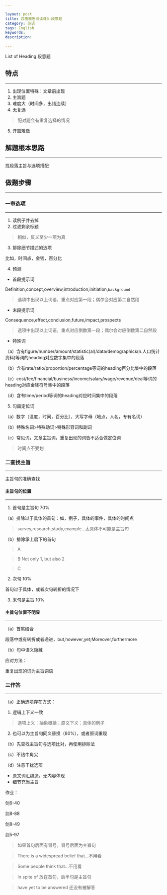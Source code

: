 ```yaml
---

layout: post
title: 西施雅思阅读课3-段意题
category: 英语
tags: English
keywords: 
description: 

---
```


List of Heading 段意题

## 特点

----------


1. 出现位置特殊：文章前出现
2. 主旨题
3. 难度大（时间多，出错连续）
4. 无复选

>配对题会有重复选择的情况

5. 开篇难做

## 解题根本思路

----------


找段落主旨与选项搭配

## 做题步骤

----------


### 一审选项

----------


1. 读例子并去掉
2. 过滤剩余标题

>相似，反义至少一项为真

3. 排除细节描述的选项

比如，时间点，金钱，百分比

4. 预测

- 首段提示词

Definition,concept,overview,introduction,initiation,`background`

>选项中出现以上词语，重点对应第一段；偶尔会对应第二自然段

- 末段提示词

Consequence,effect,conclusion,future,impact,prospects

>选项中出现以上词语，重点对应倒数第一段；偶尔会对应倒数第二自然段

- 特殊词

（a）含有figure/number/amount/statistic(al)/data/demographics(n.人口统计资料)等词的heading对应数字集中的段落

（b）含有rate/ratio/proportion/percentage等词的heading百分比集中的段落

（c）cost/fee/financial/business/income/salary/wage/revenue/deal等词的heading对应金钱符号集中的段落

（d）含有time/period等词的heading对应时间集中的段落

5. 勾画定位词

（a）数字（温度，时间，百分比），大写字母（地点，人名，专有名词）

（b）特殊名词>特殊动词>特殊形容词和副词

（c）常见词，文章主旨词，重复出现的词皆不适合做定位词

>时间点不要划

### 二查找主旨

----------


主旨句的准确查找

#### 主旨句的位置

----------


1. 首句是主旨句 70%

（a）排除过于具体的首句：如，例子，具体的事件，具体的时间点

>survey,research,study,example...太具体不可能是主旨句

（b）排除承上启下的首句

>A

>B Not only 1, but also 2

>C

2. 次句 10%

首句过于具体，或者次句转折的情况下

3. 末句是主旨 10%

#### 主旨句位置不明显

----------


（a）首尾结合

段落中或有转折或者递进，but,however,yet;Moreover,furthermore

（b）句中语义隐藏

应对方法：

重复出现的词为主旨词语

### 三作答

----------


（a）正确选项存在方式：

1. 逻辑上下义一致

>选项上义：抽象概括；原文下义：具体的例子

2. 也可以为主旨句同义替换（80%），或者原词重现

（b）先查找主旨句与选项比对，再使用排除法

（c）不钻牛角尖

（d）注意干扰选项

- 原文词汇编造，无内容体现
- 细节充当主旨

作业：

剑6-40

剑8-88 

剑8-49  

剑5-97

>如果首句后面有冒号，冒号后面为主旨句

>There is a widespread belief that...不用看

>Some people think that...不用看

>In spite of 放在首句，后半句是主旨句

>have yet to be answered 还没有被解答
















